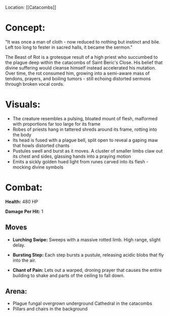 
Location: [[Catacombs]]


# **Concept:**

"It was once a man of cloth - now reduced to nothing but instinct and bile. Left too long to fester in sacred halls, it became the sermon."

The Beast of Rot is a grotesque result of a high priest who succumbed to the plague deep within the catacombs of Saint Beric's Close. His belief that divine suffering would cleanse himself instead accelerated his mutation. Over time, the rot consumed him, growing into a semi-aware mass of tendons, prayers, and boiling tumors - still echoing distorted sermons through broken vocal cords.



# Visuals:

- The creature resembles a pulsing, bloated mount of flesh, malformed with proportions far too large for its frame
- Robes of priests hang in tattered shreds around its frame, rotting into the body
- Its head is fused with a plague bell, split open to reveal a gaping maw that howls distorted chants
- Pustules swell and burst as it moves. A cluster of smaller limbs claw out its chest and sides, glassing hands into a praying motion
- Emits a sickly golden hued light from runes carved into its flesh - mocking divine symbols


# Combat:

**Health:** 480 HP

**Damage Per Hit:** 1

## Moves

- **Lurching Swipe:** Sweeps with a massive rotted limb. High range, slight delay.

- **Bursting Step:** Each step bursts a pustule, releasing acidic blobs that fly into the air.

- **Chant of Pain:** Lets out a warped, droning prayer that causes the entire building to shake and parts of the ceiling to fall down.


## Arena:

- Plague fungal overgrown underground Cathedral in the catacombs
- Pillars and chairs in the background